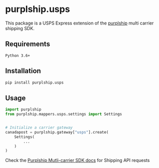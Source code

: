 # purplship.usps

This package is a USPS Express extension of the [purplship](https://pypi.org/project/purplship) multi carrier shipping SDK.

## Requirements

`Python 3.6+`

## Installation

```bash
pip install purplship.usps
```

## Usage

```python
import purplship
from purplship.mappers.usps.settings import Settings


# Initialize a carrier gateway
canadapost = purplship.gateway["usps"].create(
    Settings(
        ...
    )
)
```

Check the [Purplship Mutli-carrier SDK docs](https://sdk.purplship.com) for Shipping API requests
